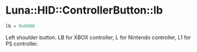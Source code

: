 # Luna::HID::ControllerButton::lb

```c++
lb = 0x0400
```

Left shoulder button. LB for XBOX controller, L for Nintendo controller, L1 for PS controller. 

